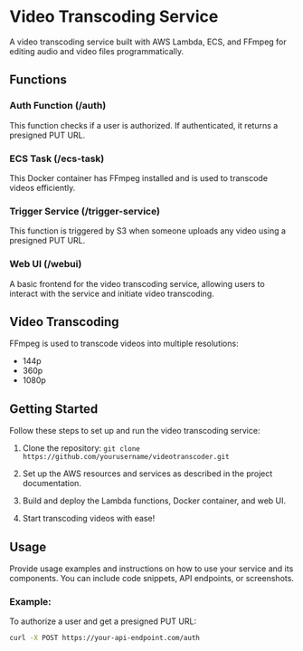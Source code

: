# Video Transcoding Service

A video transcoding service built with AWS Lambda, ECS, and FFmpeg for editing audio and video files programmatically.

## Functions

### Auth Function (/auth)

This function checks if a user is authorized. If authenticated, it returns a presigned PUT URL.

### ECS Task (/ecs-task)

This Docker container has FFmpeg installed and is used to transcode videos efficiently.

### Trigger Service (/trigger-service)

This function is triggered by S3 when someone uploads any video using a presigned PUT URL.

### Web UI (/webui)

A basic frontend for the video transcoding service, allowing users to interact with the service and initiate video transcoding.

## Video Transcoding

FFmpeg is used to transcode videos into multiple resolutions:

- 144p
- 360p
- 1080p

## Getting Started

Follow these steps to set up and run the video transcoding service:

1. Clone the repository: `git clone https://github.com/yourusername/videotranscoder.git`

2. Set up the AWS resources and services as described in the project documentation.

3. Build and deploy the Lambda functions, Docker container, and web UI.

4. Start transcoding videos with ease!

## Usage

Provide usage examples and instructions on how to use your service and its components. You can include code snippets, API endpoints, or screenshots.

### Example:

To authorize a user and get a presigned PUT URL:

```bash
curl -X POST https://your-api-endpoint.com/auth
